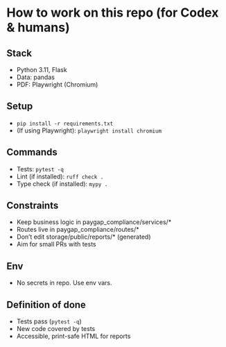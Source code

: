 # How to work on this repo (for Codex & humans)

## Stack
- Python 3.11, Flask
- Data: pandas
- PDF: Playwright (Chromium)

## Setup
- `pip install -r requirements.txt`
- (If using Playwright): `playwright install chromium`

## Commands
- Tests: `pytest -q`
- Lint (if installed): `ruff check .`
- Type check (if installed): `mypy .`

## Constraints
- Keep business logic in paygap_compliance/services/*
- Routes live in paygap_compliance/routes/*
- Don’t edit storage/public/reports/* (generated)
- Aim for small PRs with tests

## Env
- No secrets in repo. Use env vars.

## Definition of done
- Tests pass (`pytest -q`)
- New code covered by tests
- Accessible, print-safe HTML for reports
